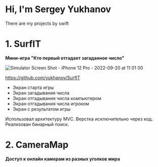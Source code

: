 # Hi, I'm Sergey Yukhanov
There are my projects by swift

# 1. SurfIT
**Мини-игра "Кто первый отгадает загаданное число"**

![Simulator Screen Shot - iPhone 12 Pro - 2022-09-20 at 11 01 00](https://user-images.githubusercontent.com/39123065/191181451-f6fdf041-2481-4360-a2d5-2a917752940b.png)

<https://github.com/yukhanov/SurfIT>


- Экран старта игры
- Экран загадывания числа
- Экран отгадывания числа компьютером
- Экран отгадывания числа игроком
- Экран с результатом игры

Использовал архитектуру MVC.
Верстка исключительно через код.
Реализован бинарный поиск.

# 2. CameraMap
**Доступ к онлайн камерам из разных уголков мира**


